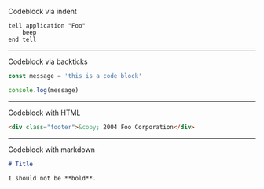 
Codeblock via indent

    tell application "Foo"
        beep
    end tell

---

Codeblock via backticks

```javascript
const message = 'this is a code block'

console.log(message)
```

---

Codeblock with HTML

```html
<div class="footer">&copy; 2004 Foo Corporation</div>
```

---

Codeblock with markdown


```md
# Title

I should not be **bold**.
```